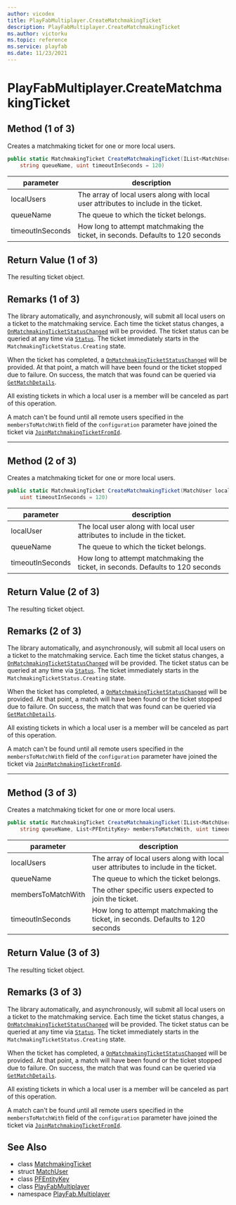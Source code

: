 ```yaml
---
author: vicodex
title: PlayFabMultiplayer.CreateMatchmakingTicket
description: PlayFabMultiplayer.CreateMatchmakingTicket
ms.author: victorku
ms.topic: reference
ms.service: playfab
ms.date: 11/23/2021
---
```


# PlayFabMultiplayer.CreateMatchmakingTicket

## Method (1 of 3)

Creates a matchmaking ticket for one or more local users.

```csharp
public static MatchmakingTicket CreateMatchmakingTicket(IList<MatchUser> localUsers, 
    string queueName, uint timeoutInSeconds = 120)
```

| parameter | description |
| --- | --- |
| localUsers | The array of local users along with local user attributes to include in the ticket. |
| queueName | The queue to which the ticket belongs. |
| timeoutInSeconds | How long to attempt matchmaking the ticket, in seconds. Defaults to 120 seconds |

## Return Value (1 of 3)

The resulting ticket object.

## Remarks (1 of 3)

The library automatically, and asynchronously, will submit all local users on a ticket to the matchmaking service. Each time the ticket status changes, a [`OnMatchmakingTicketStatusChanged`](./OnMatchmakingTicketStatusChanged.md) will be provided. The ticket status can be queried at any time via [`Status`](../MatchmakingTicket/Status.md). The ticket immediately starts in the `MatchmakingTicketStatus.Creating` state.

When the ticket has completed, a [`OnMatchmakingTicketStatusChanged`](./OnMatchmakingTicketStatusChanged.md) will be provided. At that point, a match will have been found or the ticket stopped due to failure. On success, the match that was found can be queried via [`GetMatchDetails`](../MatchmakingTicket/GetMatchDetails.md).

All existing tickets in which a local user is a member will be canceled as part of this operation.

A match can't be found until all remote users specified in the `membersToMatchWith` field of the `configuration` parameter have joined the ticket via [`JoinMatchmakingTicketFromId`](./JoinMatchmakingTicketFromId.md).

---

## Method (2 of 3)

Creates a matchmaking ticket for one or more local users.

```csharp
public static MatchmakingTicket CreateMatchmakingTicket(MatchUser localUser, string queueName, 
    uint timeoutInSeconds = 120)
```

| parameter | description |
| --- | --- |
| localUser | The local user along with local user attributes to include in the ticket. |
| queueName | The queue to which the ticket belongs. |
| timeoutInSeconds | How long to attempt matchmaking the ticket, in seconds. Defaults to 120 seconds |

## Return Value (2 of 3)

The resulting ticket object.

## Remarks (2 of 3)

The library automatically, and asynchronously, will submit all local users on a ticket to the matchmaking service. Each time the ticket status changes, a [`OnMatchmakingTicketStatusChanged`](./OnMatchmakingTicketStatusChanged.md) will be provided. The ticket status can be queried at any time via [`Status`](../MatchmakingTicket/Status.md). The ticket immediately starts in the `MatchmakingTicketStatus.Creating` state.

When the ticket has completed, a [`OnMatchmakingTicketStatusChanged`](./OnMatchmakingTicketStatusChanged.md) will be provided. At that point, a match will have been found or the ticket stopped due to failure. On success, the match that was found can be queried via [`GetMatchDetails`](../MatchmakingTicket/GetMatchDetails.md).

All existing tickets in which a local user is a member will be canceled as part of this operation.

A match can't be found until all remote users specified in the `membersToMatchWith` field of the `configuration` parameter have joined the ticket via [`JoinMatchmakingTicketFromId`](./JoinMatchmakingTicketFromId.md).

---

## Method (3 of 3)

Creates a matchmaking ticket for one or more local users.

```csharp
public static MatchmakingTicket CreateMatchmakingTicket(IList<MatchUser> localUsers, 
    string queueName, List<PFEntityKey> membersToMatchWith, uint timeoutInSeconds = 120)
```

| parameter | description |
| --- | --- |
| localUsers | The array of local users along with local user attributes to include in the ticket. |
| queueName | The queue to which the ticket belongs. |
| membersToMatchWith | The other specific users expected to join the ticket. |
| timeoutInSeconds | How long to attempt matchmaking the ticket, in seconds. Defaults to 120 seconds |

## Return Value (3 of 3)

The resulting ticket object.

## Remarks (3 of 3)

The library automatically, and asynchronously, will submit all local users on a ticket to the matchmaking service. Each time the ticket status changes, a [`OnMatchmakingTicketStatusChanged`](./OnMatchmakingTicketStatusChanged.md) will be provided. The ticket status can be queried at any time via [`Status`](../MatchmakingTicket/Status.md). The ticket immediately starts in the `MatchmakingTicketStatus.Creating` state.

When the ticket has completed, a [`OnMatchmakingTicketStatusChanged`](./OnMatchmakingTicketStatusChanged.md) will be provided. At that point, a match will have been found or the ticket stopped due to failure. On success, the match that was found can be queried via [`GetMatchDetails`](../MatchmakingTicket/GetMatchDetails.md).

All existing tickets in which a local user is a member will be canceled as part of this operation.

A match can't be found until all remote users specified in the `membersToMatchWith` field of the `configuration` parameter have joined the ticket via [`JoinMatchmakingTicketFromId`](./JoinMatchmakingTicketFromId.md).

## See Also

* class [MatchmakingTicket](../MatchmakingTicket.md)
* struct [MatchUser](../MatchUser.md)
* class [PFEntityKey](../PFEntityKey.md)
* class [PlayFabMultiplayer](../PlayFabMultiplayer.md)
* namespace [PlayFab.Multiplayer](../../PlayFabMultiplayerSDK.md)

